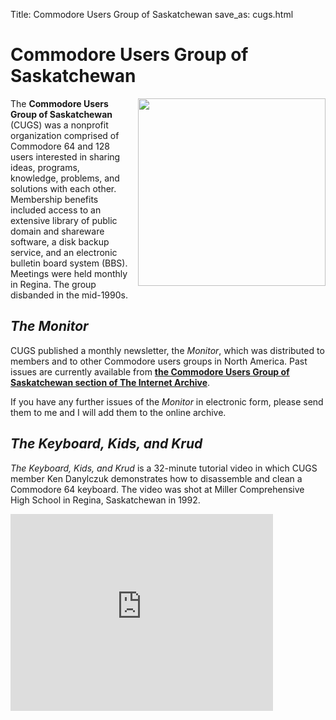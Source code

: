 Title: Commodore Users Group of Saskatchewan
save_as: cugs.html

# Commodore Users Group of Saskatchewan

<img src="{filename}/images/CUGS_logo.png" style="float:right; width:
300px; margin-left: 1em;" />The **Commodore Users Group of Saskatchewan** (CUGS) was a
nonprofit organization comprised of Commodore 64 and 128 users
interested in sharing ideas, programs, knowledge, problems, and
solutions with each other. Membership benefits included access to an
extensive library of public domain and shareware software, a disk
backup service, and an electronic bulletin board system
(BBS). Meetings were held monthly in Regina. The group disbanded in
the mid-1990s.

*The Monitor*
-------------

CUGS published a monthly newsletter, the *Monitor*, which was
distributed to members and to other Commodore users groups in North
America. Past issues are currently available from **[the Commodore Users
Group of Saskatchewan section of The Internet
Archive](https://archive.org/details/cugs-archive)**.

If you have any further issues of the *Monitor* in electronic form,
please send them to me and I will add them to the online archive.

*The Keyboard, Kids, and Krud*
------------------------------

*The Keyboard, Kids, and Krud* is a 32-minute tutorial video in which
CUGS member Ken Danylczuk demonstrates how to disassemble and clean a
Commodore 64 keyboard. The video was shot at Miller Comprehensive High
School in Regina, Saskatchewan in 1992.

<iframe width="420" height="315" src="https://www.youtube.com/embed/b9dF1WMbzhg" frameborder="0" allowfullscreen></iframe>
